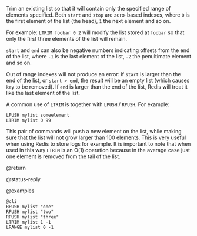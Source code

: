 Trim an existing list so that it will contain only the specified range of
elements specified. Both `start` and `stop` are zero-based indexes, where `0` is
the first element of the list (the head), `1` the next element and so on.

For example: `LTRIM foobar 0 2` will modify the list stored at `foobar` so that
only the first three elements of the list will remain.

`start` and `end` can also be negative numbers indicating offsets from the end
of the list, where `-1` is the last element of the list, `-2` the penultimate
element and so on.

Out of range indexes will not produce an error: if `start` is larger than the
end of the list, or `start > end`, the result will be an empty list (which
causes `key` to be removed). If `end` is larger than the end of the list, Redis
will treat it like the last element of the list.

A common use of `LTRIM` is together with `LPUSH` / `RPUSH`. For example:

    LPUSH mylist someelement
    LTRIM mylist 0 99

This pair of commands will push a new element on the list, while making sure
that the list will not grow larger than 100 elements. This is very useful when
using Redis to store logs for example. It is important to note that when used
in this way `LTRIM` is an O(1) operation because in the average case just one
element is removed from the tail of the list.

@return

@status-reply

@examples

    @cli
    RPUSH mylist "one"
    RPUSH mylist "two"
    RPUSH mylist "three"
    LTRIM mylist 1 -1
    LRANGE mylist 0 -1
